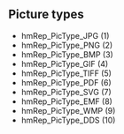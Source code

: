 ## Picture types

* hmRep_PicType_JPG (1)
* hmRep_PicType_PNG (2)
* hmRep_PicType_BMP (3)
* hmRep_PicType_GIF (4)
* hmRep_PicType_TIFF (5)
* hmRep_PicType_PDF (6)
* hmRep_PicType_SVG (7)
* hmRep_PicType_EMF (8)
* hmRep_PicType_WMP (9)
* hmRep_PicType_DDS (10)
